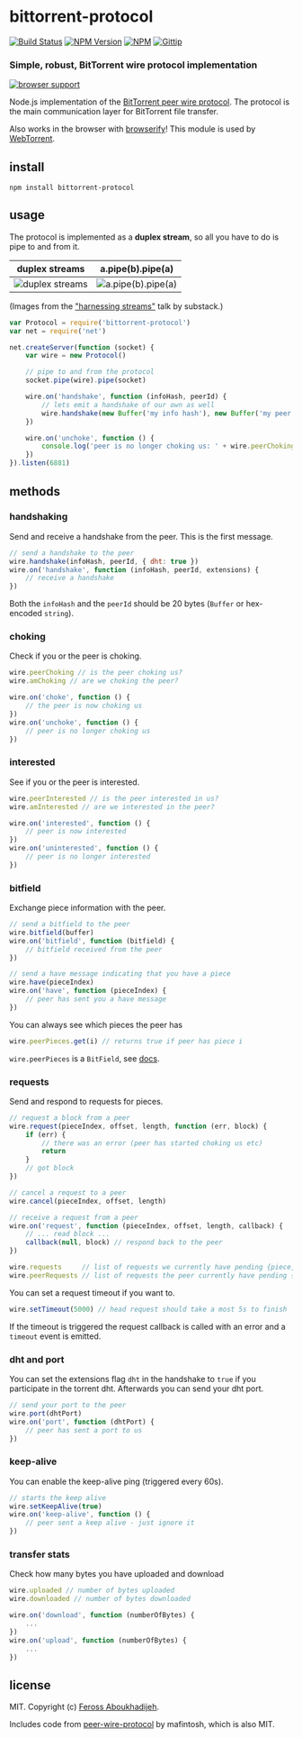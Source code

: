 # bittorrent-protocol
[![Build Status](http://img.shields.io/travis/feross/bittorrent-protocol.svg)](https://travis-ci.org/feross/bittorrent-protocol)
[![NPM Version](http://img.shields.io/npm/v/bittorrent-protocol.svg)](https://npmjs.org/package/bittorrent-protocol)
[![NPM](http://img.shields.io/npm/dm/bittorrent-protocol.svg)](https://npmjs.org/package/bittorrent-protocol)
[![Gittip](http://img.shields.io/gittip/feross.svg)](https://www.gittip.com/feross/)

### Simple, robust, BitTorrent wire protocol implementation

[![browser support](https://ci.testling.com/feross/bittorrent-protocol.png)](https://ci.testling.com/feross/bittorrent-protocol)

Node.js implementation of the [BitTorrent peer wire protocol](https://wiki.theory.org/BitTorrentSpecification#Peer_wire_protocol_.28TCP.29). The protocol is the main communication layer for BitTorrent file transfer.

Also works in the browser with [browserify](http://browserify.org/)! This module is used by [WebTorrent](http://webtorrent.io).

## install

```
npm install bittorrent-protocol
```

## usage

The protocol is implemented as a **duplex stream**, so all you have to do is pipe to and from it.

duplex streams | a.pipe(b).pipe(a)
---- | ---
![duplex streams](https://raw.github.com/substack/lxjs-stream-examples/master/images/duplex_streams.png) | ![a.pipe(b).pipe(a)](https://raw.github.com/substack/lxjs-stream-examples/master/images/a_pipe_b_pipe_a.png)

(Images from the ["harnessing streams"](https://github.com/substack/lxjs-stream-examples/blob/master/slides.markdown) talk by substack.)

```js
var Protocol = require('bittorrent-protocol')
var net = require('net')

net.createServer(function (socket) {
	var wire = new Protocol()

	// pipe to and from the protocol
	socket.pipe(wire).pipe(socket)

	wire.on('handshake', function (infoHash, peerId) {
		// lets emit a handshake of our own as well
		wire.handshake(new Buffer('my info hash'), new Buffer('my peer id'))
	})

	wire.on('unchoke', function () {
		console.log('peer is no longer choking us: ' + wire.peerChoking)
	})
}).listen(6881)
```

## methods

### handshaking

Send and receive a handshake from the peer. This is the first message.

```js
// send a handshake to the peer
wire.handshake(infoHash, peerId, { dht: true })
wire.on('handshake', function (infoHash, peerId, extensions) {
	// receive a handshake
})
```

Both the `infoHash` and the `peerId` should be 20 bytes (`Buffer` or hex-encoded `string`).

### choking

Check if you or the peer is choking.

```js
wire.peerChoking // is the peer choking us?
wire.amChoking // are we choking the peer?

wire.on('choke', function () {
	// the peer is now choking us
})
wire.on('unchoke', function () {
	// peer is no longer choking us
})
```

### interested

See if you or the peer is interested.

```js
wire.peerInterested // is the peer interested in us?
wire.amInterested // are we interested in the peer?

wire.on('interested', function () {
	// peer is now interested
})
wire.on('uninterested', function () {
	// peer is no longer interested
})
```

### bitfield

Exchange piece information with the peer.

```js
// send a bitfield to the peer
wire.bitfield(buffer)
wire.on('bitfield', function (bitfield) {
	// bitfield received from the peer
})

// send a have message indicating that you have a piece
wire.have(pieceIndex)
wire.on('have', function (pieceIndex) {
	// peer has sent you a have message
})
```

You can always see which pieces the peer has

```js
wire.peerPieces.get(i) // returns true if peer has piece i
```

`wire.peerPieces` is a `BitField`, see [docs](https://www.npmjs.org/package/bitfield).

### requests

Send and respond to requests for pieces.

```js
// request a block from a peer
wire.request(pieceIndex, offset, length, function (err, block) {
	if (err) {
		// there was an error (peer has started choking us etc)
		return
	}
	// got block
})

// cancel a request to a peer
wire.cancel(pieceIndex, offset, length)

// receive a request from a peer
wire.on('request', function (pieceIndex, offset, length, callback) {
	// ... read block ...
	callback(null, block) // respond back to the peer
})

wire.requests     // list of requests we currently have pending {piece, offset, length}
wire.peerRequests // list of requests the peer currently have pending {piece, offset, length}
```

You can set a request timeout if you want to.

```js
wire.setTimeout(5000) // head request should take a most 5s to finish
```

If the timeout is triggered the request callback is called with an error and a `timeout` event is emitted.

### dht and port

You can set the extensions flag `dht` in the handshake to `true` if you participate in the torrent dht.
Afterwards you can send your dht port.

```js
// send your port to the peer
wire.port(dhtPort)
wire.on('port', function (dhtPort) {
	// peer has sent a port to us
})
```

### keep-alive

You can enable the keep-alive ping (triggered every 60s).

```js
// starts the keep alive
wire.setKeepAlive(true)
wire.on('keep-alive', function () {
	// peer sent a keep alive - just ignore it
})
```

### transfer stats

Check how many bytes you have uploaded and download

```js
wire.uploaded // number of bytes uploaded
wire.downloaded // number of bytes downloaded

wire.on('download', function (numberOfBytes) {
	...
})
wire.on('upload', function (numberOfBytes) {
	...
})
```

## license

MIT. Copyright (c) [Feross Aboukhadijeh](http://feross.org).

Includes code from [peer-wire-protocol](https://github.com/mafintosh/peer-wire-protocol) by mafintosh, which is also MIT.
